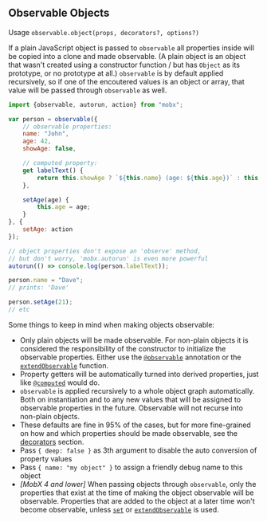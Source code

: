 ## Observable Objects

Usage `observable.object(props, decorators?, options?)`

If a plain JavaScript object is passed to `observable` all properties inside will be copied into a clone and made observable.
(A plain object is an object that wasn't created using a constructor function / but has `Object` as its prototype, or no prototype at all.)
`observable` is by default applied recursively, so if one of the encoutered values is an object or array, that value will be passed through `observable` as well.

```javascript
import {observable, autorun, action} from "mobx";

var person = observable({
    // observable properties:
	name: "John",
	age: 42,
	showAge: false,

    // computed property:
	get labelText() {
		return this.showAge ? `${this.name} (age: ${this.age})` : this.name;
	},

    setAge(age) {
        this.age = age;
    }
}, {
    setAge: action
});

// object properties don't expose an 'observe' method,
// but don't worry, 'mobx.autorun' is even more powerful
autorun(() => console.log(person.labelText));

person.name = "Dave";
// prints: 'Dave'

person.setAge(21);
// etc
```

Some things to keep in mind when making objects observable:

* Only plain objects will be made observable. For non-plain objects it is considered the responsibility of the constructor to initialize the observable properties. Either use the [`@observable`](observable.md) annotation or the [`extendObservable`](extend-observable.md) function.
* Property getters will be automatically turned into derived properties, just like [`@computed`](computed-decorator) would do.
* `observable` is applied recursively to a whole object graph automatically. Both on instantiation and to any new values that will be assigned to observable properties in the future. Observable will not recurse into non-plain objects.
* These defaults are fine in 95% of the cases, but for more fine-grained on how and which properties should be made observable, see the [decorators](modifiers.md) section.
* Pass `{ deep: false }` as 3th argument to disable the auto conversion of property values
* Pass `{ name: "my object" }` to assign a friendly debug name to this object
* _[MobX 4 and lower]_ When passing objects through `observable`, only the properties that exist at the time of making the object observable will be observable. Properties that are added to the object at a later time won't become observable, unless [`set`](object-api.md) or [`extendObservable`](extend-observable.md) is used.
